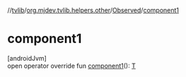 //[tvlib](../../../index.md)/[org.mjdev.tvlib.helpers.other](../index.md)/[Observed](index.md)/[component1](component1.md)

# component1

[androidJvm]\
open operator override fun [component1](component1.md)(): [T](index.md)
